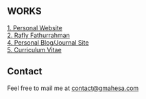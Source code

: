 ## WORKS

[1. Personal Website](https://gmahesa.com) <br/>
[2. Rafly Fathurrahman](https://rafly.gmahesa.com) <br/> 
[4. Personal Blog/Journal Site](https://blog.gmahesa.com) <br />
[5. Curriculum Vitae](https://github.com/gthnmp/cv)


## Contact

Feel free to mail me at [contact@gmahesa.com](mailto:contact@gmahesa.com) <br/> 
